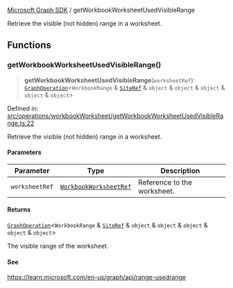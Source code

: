 [Microsoft Graph SDK](README.md) / getWorkbookWorksheetUsedVisibleRange

Retrieve the visible (not hidden) range in a worksheet.

## Functions

### getWorkbookWorksheetUsedVisibleRange()

> **getWorkbookWorksheetUsedVisibleRange**(`worksheetRef`): [`GraphOperation`](GraphOperation.md#graphoperation)\<`WorkbookRange` & [`SiteRef`](SiteRef.md#siteref) & `object` & `object` & `object` & `object` & `object`\>

Defined in: [src/operations/workbookWorksheet/getWorkbookWorksheetUsedVisibleRange.ts:22](https://github.com/Future-Secure-AI/microsoft-graph/blob/main/src/operations/workbookWorksheet/getWorkbookWorksheetUsedVisibleRange.ts#L22)

Retrieve the visible (not hidden) range in a worksheet.

#### Parameters

| Parameter | Type | Description |
| ------ | ------ | ------ |
| `worksheetRef` | [`WorkbookWorksheetRef`](WorkbookWorksheetRef.md#workbookworksheetref) | Reference to the worksheet. |

#### Returns

[`GraphOperation`](GraphOperation.md#graphoperation)\<`WorkbookRange` & [`SiteRef`](SiteRef.md#siteref) & `object` & `object` & `object` & `object` & `object`\>

The visible range of the worksheet.

#### See

https://learn.microsoft.com/en-us/graph/api/range-usedrange

